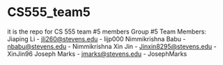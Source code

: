 # CS555_team5
it is the repo for CS 555 team #5 members
Group #5 Team Members:
Jiaping Li - jli260@stevens.edu - lijp000
Nimmikrishna Babu - nbabu@stevens.edu - Nimmikrishna
Xin Jin - Jinxin8295@stevens.edu - XinJin96
Joseph Marks - jmarks@stevens.edu - JosephMarks

